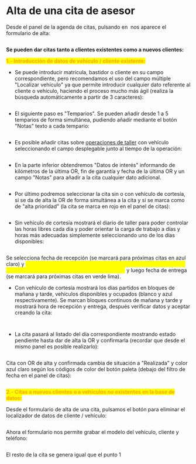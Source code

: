 # Alta de una cita de asesor

Desde el panel de la agenda de citas, pulsando en <img src="../../../../.gitbook/assets/imagen (12) (2) (1).png" alt="" data-size="original"> nos aparece el formulario de alta:

<figure><img src="../../../../.gitbook/assets/imagen (32).png" alt=""><figcaption></figcaption></figure>

**Se pueden dar citas tanto a clientes existentes como a nuevos clientes:**

<mark style="color:orange;">**1.- Introducción de datos de vehículo / cliente existente:**</mark>

* Se puede introducir matrícula, bastidor o cliente en su campo correspondiente, pero recomendamos el uso del campo múltiple "Localizar vehículo" ya que permite introducir cualquier dato referente al cliente o vehículo, haciendo el proceso mucho más ágil (realiza la búsqueda automáticamente a partir de 3 caracteres):

<figure><img src="../../../../.gitbook/assets/imagen (5) (1) (1).png" alt=""><figcaption></figcaption></figure>

* El siguiente paso es "Temparios". Se pueden añadir desde 1 a 5 temparios de forma simultánea, pudiendo añadir mediante el botón "Notas" texto a cada tempario:

<figure><img src="../../../../.gitbook/assets/imagen (4) (1) (4).png" alt=""><figcaption></figcaption></figure>

* Es posible añadir citas sobre [operaciones de taller](../operaciones-de-taller.md) con vehículo seleccionando el campo desplegable junto al tiempo de la operación:

<figure><img src="../../../../.gitbook/assets/imagen (126).png" alt=""><figcaption></figcaption></figure>

* En la parte inferior obtendremos "Datos de interés" informando de kilómetros de la última OR, fin de garantía y fecha de la última OR y un campo "Notas" para añadir a la cita cualquier dato adicional.

<figure><img src="../../../../.gitbook/assets/imagen (107) (3).png" alt=""><figcaption></figcaption></figure>

* Por último podremos seleccionar la cita sin o con vehículo de cortesía, si se da de alta la OR de forma simultánea a la cita y si se marca como de "alta prioridad" (la cita se marca en rojo en el panel de citas):

<figure><img src="../../../../.gitbook/assets/imagen (5) (2) (2) (1).png" alt=""><figcaption></figcaption></figure>

* Sin vehículo de cortesía mostrará el diario de taller para poder controlar las horas libres cada día y poder orientar la carga de trabajo a días y horas más adecuadas simplemente seleccionando uno de los días disponibles:

<figure><img src="../../../../.gitbook/assets/imagen (3) (4) (2).png" alt=""><figcaption></figcaption></figure>

Se selecciona fecha de recepción (se marcará para próximas citas en azul claro) y <mark style="color:yellow;">**se pulsa en la hora seleccionada (cualquiera de las marcadas en gris y señaladas con la flecha roja en la imagen)**</mark> y luego fecha de entrega (se marcará para próximas citas en verde lima).

* Con vehículo de cortesía mostrará los días partidos en bloques de mañana y tarde, vehículos disponibles y ocupados (blanco y azul respectivamente). Se marcan bloques continuos de mañana y tarde y mostrará hora de recepción y entrega, después verificar datos y aceptar creando la cita:

<figure><img src="../../../../.gitbook/assets/imagen (1) (1) (1) (1).png" alt=""><figcaption></figcaption></figure>

<figure><img src="../../../../.gitbook/assets/imagen (116) (3).png" alt=""><figcaption></figcaption></figure>

* La cita pasará al listado del día correspondiente mostrando estado pendiente hasta dar de alta la OR y confirmarla (recordar que desde el mismo panel es posible realizarlo):

<figure><img src="../../../../.gitbook/assets/imagen (16) (2) (1).png" alt=""><figcaption></figcaption></figure>

Cita con OR de alta y confirmada cambia de situación a "Realizada" y color azul claro según los códigos de color del botón paleta (debajo del filtro de fecha en el panel de citas):

<figure><img src="../../../../.gitbook/assets/imagen (3) (3) (1).png" alt=""><figcaption></figcaption></figure>

<mark style="color:orange;">**2.- Citas a nuevos clientes o a vehículos no existentes en la base de datos:**</mark>

Desde el formulario de alta de una cita, pulsamos el botón para eliminar el localizador de datos de cliente / vehículo:

<figure><img src="../../../../.gitbook/assets/imagen (45).png" alt=""><figcaption></figcaption></figure>

Ahora el formulario nos permite grabar el modelo del vehículo, cliente y teléfono:

<figure><img src="../../../../.gitbook/assets/imagen (3).png" alt=""><figcaption></figcaption></figure>

El resto de la cita se genera igual que el punto 1
